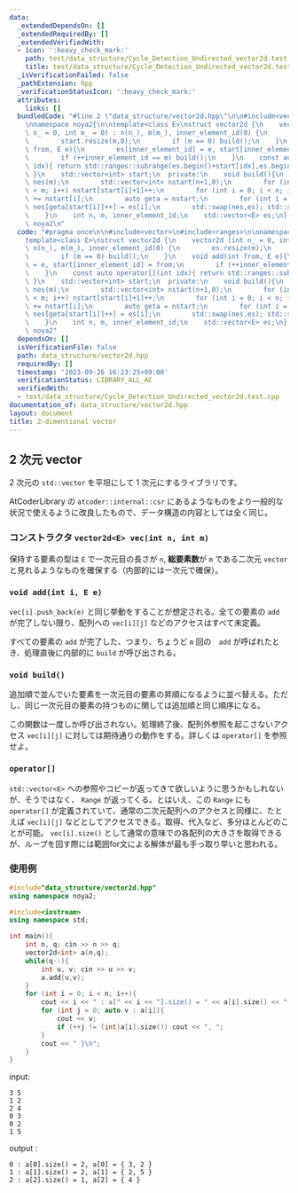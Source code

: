 ```yaml
---
data:
  _extendedDependsOn: []
  _extendedRequiredBy: []
  _extendedVerifiedWith:
  - icon: ':heavy_check_mark:'
    path: test/data_structure/Cycle_Detection_Undirected_vector2d.test.cpp
    title: test/data_structure/Cycle_Detection_Undirected_vector2d.test.cpp
  _isVerificationFailed: false
  _pathExtension: hpp
  _verificationStatusIcon: ':heavy_check_mark:'
  attributes:
    links: []
  bundledCode: "#line 2 \"data_structure/vector2d.hpp\"\n\n#include<vector>\n#include<ranges>\n\
    \nnamespace noya2{\n\ntemplate<class E>\nstruct vector2d {\n    vector2d (int\
    \ n_ = 0, int m_ = 0) : n(n_), m(m_), inner_element_id(0) {\n        es.resize(m);\n\
    \        start.resize(m,0);\n        if (m == 0) build();\n    }\n    void add(int\
    \ from, E e){\n        es[inner_element_id] = e, start[inner_element_id] = from;\n\
    \        if (++inner_element_id == m) build();\n    }\n    const auto operator[](int\
    \ idx){ return std::ranges::subrange(es.begin()+start[idx],es.begin()+start[idx+1]);\
    \ }\n    std::vector<int> start;\n  private:\n    void build(){\n        std::vector<E>\
    \ nes(m);\n        std::vector<int> nstart(n+1,0);\n        for (int i = 0; i\
    \ < m; i++) nstart[start[i]+1]++;\n        for (int i = 0; i < n; i++) nstart[i+1]\
    \ += nstart[i];\n        auto geta = nstart;\n        for (int i = 0; i < m; i++)\
    \ nes[geta[start[i]]++] = es[i];\n        std::swap(nes,es); std::swap(nstart,start);\n\
    \    }\n    int n, m, inner_element_id;\n    std::vector<E> es;\n};\n\n} // namespace\
    \ noya2\n"
  code: "#pragma once\n\n#include<vector>\n#include<ranges>\n\nnamespace noya2{\n\n\
    template<class E>\nstruct vector2d {\n    vector2d (int n_ = 0, int m_ = 0) :\
    \ n(n_), m(m_), inner_element_id(0) {\n        es.resize(m);\n        start.resize(m,0);\n\
    \        if (m == 0) build();\n    }\n    void add(int from, E e){\n        es[inner_element_id]\
    \ = e, start[inner_element_id] = from;\n        if (++inner_element_id == m) build();\n\
    \    }\n    const auto operator[](int idx){ return std::ranges::subrange(es.begin()+start[idx],es.begin()+start[idx+1]);\
    \ }\n    std::vector<int> start;\n  private:\n    void build(){\n        std::vector<E>\
    \ nes(m);\n        std::vector<int> nstart(n+1,0);\n        for (int i = 0; i\
    \ < m; i++) nstart[start[i]+1]++;\n        for (int i = 0; i < n; i++) nstart[i+1]\
    \ += nstart[i];\n        auto geta = nstart;\n        for (int i = 0; i < m; i++)\
    \ nes[geta[start[i]]++] = es[i];\n        std::swap(nes,es); std::swap(nstart,start);\n\
    \    }\n    int n, m, inner_element_id;\n    std::vector<E> es;\n};\n\n} // namespace\
    \ noya2"
  dependsOn: []
  isVerificationFile: false
  path: data_structure/vector2d.hpp
  requiredBy: []
  timestamp: '2023-09-26 16:23:25+09:00'
  verificationStatus: LIBRARY_ALL_AC
  verifiedWith:
  - test/data_structure/Cycle_Detection_Undirected_vector2d.test.cpp
documentation_of: data_structure/vector2d.hpp
layout: document
title: 2-dimentional vector
---
```


## 2 次元 vector

2 次元の `std::vector` を平坦にして 1 次元にするライブラリです。

AtCoderLibrary の `atcoder::internal::csr` にあるようなものをより一般的な状況で使えるように改良したもので、データ構造の内容としては全く同じ。

### コンストラクタ `vector2d<E> vec(int n, int m)`

保持する要素の型は `E` で一次元目の長さが `n`, **総要素数**が `m` である二次元 `vector` と見れるようなものを確保する（内部的には一次元で確保）。

### `void add(int i, E e)`

`vec[i].push_back(e)` と同じ挙動をすることが想定される。全ての要素の `add` が完了しない限り、配列への `vec[i][j]` などのアクセスはすべて未定義。

すべての要素の `add` が完了した、つまり、ちょうど `m` 回の　`add` が呼ばれたとき、処理直後に内部的に `build` が呼び出される。

### `void build()`

追加順で並んでいた要素を一次元目の要素の昇順になるように並べ替える。ただし、同じ一次元目の要素の持つものに関しては追加順と同じ順序になる。

この関数は一度しか呼び出されない。処理終了後、配列外参照を起こさないアクセス `vec[i][j]` に対しては期待通りの動作をする。詳しくは `operator[]` を参照せよ。

### `operator[]`

`std::vector<E>` への参照やコピーが返ってきて欲しいように思うかもしれないが、そうではなく、 `Range` が返ってくる。とはいえ、この `Range` にも `operator[]` が定義されていて、通常の二次元配列へのアクセスと同様に、たとえば `vec[i][j]` などとしてアクセスできる。取得、代入など、多分ほとんどのことが可能。
`vec[i].size()` として通常の意味での各配列の大きさを取得できるが、ループを回す際には範囲for文による解体が最も手っ取り早いと思われる。

### 使用例

```cpp
#include"data_structure/vector2d.hpp"
using namespace noya2;

#include<iostream>
using namespace std;

int main(){
    int n, q; cin >> n >> q;
    vector2d<int> a(n,q);
    while(q--){
        int u, v; cin >> u >> v;
        a.add(u,v);
    }
    for (int i = 0; i < n; i++){
        cout << i << " : a[" << i << "].size() = " << a[i].size() << ", a[" << i << "] = { ";
        for (int j = 0; auto v : a[i]){
            cout << v;
            if (++j != (int)a[i].size()) cout << ", ";
        }
        cout << " }\n";
    }
}
```

input:
```
3 5
1 2
2 4
0 3
0 2
1 5
```

output :

```
0 : a[0].size() = 2, a[0] = { 3, 2 }
1 : a[1].size() = 2, a[1] = { 2, 5 }
2 : a[2].size() = 1, a[2] = { 4 }
```

